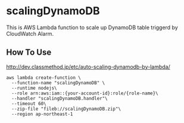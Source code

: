 # scalingDynamoDB
This is AWS Lambda function to scale up DynamoDB table triggerd by CloudWatch Alarm.

## How To Use
http://dev.classmethod.jp/etc/auto-scaling-dynamodb-by-lambda/

```
aws lambda create-function \
  --function-name "scalingDynamoDB" \
  --runtime nodejs\
  --role arn:aws:iam::{your-account-id}:role/{role-name}\
  --handler "scalingDynamoDB.handler"\
  --timeout 60\
  --zip-file "fileb://scalingDynamoDB.zip"\
  --region ap-northeast-1
```

